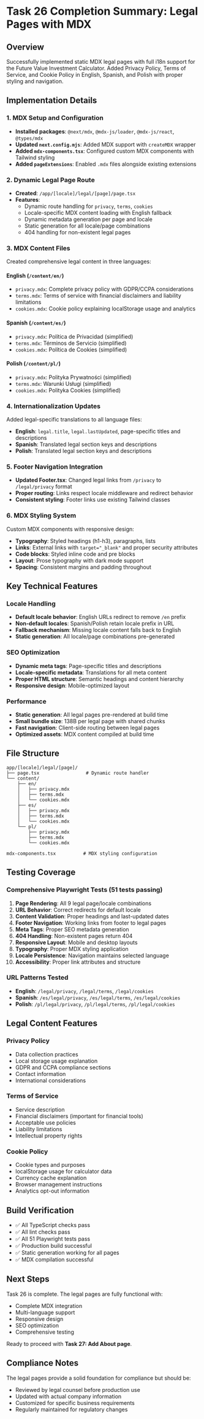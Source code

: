 # Task 26 Completion Summary: Legal Pages with MDX

## Overview

Successfully implemented static MDX legal pages with full i18n support for the Future Value Investment Calculator. Added Privacy Policy, Terms of Service, and Cookie Policy in English, Spanish, and Polish with proper styling and navigation.

## Implementation Details

### 1. MDX Setup and Configuration

- **Installed packages**: `@next/mdx`, `@mdx-js/loader`, `@mdx-js/react`, `@types/mdx`
- **Updated `next.config.mjs`**: Added MDX support with `createMDX` wrapper
- **Added `mdx-components.tsx`**: Configured custom MDX components with Tailwind styling
- **Added `pageExtensions`**: Enabled `.mdx` files alongside existing extensions

### 2. Dynamic Legal Page Route

- **Created**: `/app/[locale]/legal/[page]/page.tsx`
- **Features**:
  - Dynamic route handling for `privacy`, `terms`, `cookies`
  - Locale-specific MDX content loading with English fallback
  - Dynamic metadata generation per page and locale
  - Static generation for all locale/page combinations
  - 404 handling for non-existent legal pages

### 3. MDX Content Files

Created comprehensive legal content in three languages:

#### English (`/content/en/`)

- `privacy.mdx`: Complete privacy policy with GDPR/CCPA considerations
- `terms.mdx`: Terms of service with financial disclaimers and liability limitations
- `cookies.mdx`: Cookie policy explaining localStorage usage and analytics

#### Spanish (`/content/es/`)

- `privacy.mdx`: Política de Privacidad (simplified)
- `terms.mdx`: Términos de Servicio (simplified)
- `cookies.mdx`: Política de Cookies (simplified)

#### Polish (`/content/pl/`)

- `privacy.mdx`: Polityka Prywatności (simplified)
- `terms.mdx`: Warunki Usługi (simplified)
- `cookies.mdx`: Polityka Cookies (simplified)

### 4. Internationalization Updates

Added legal-specific translations to all language files:

- **English**: `legal.title`, `legal.lastUpdated`, page-specific titles and descriptions
- **Spanish**: Translated legal section keys and descriptions
- **Polish**: Translated legal section keys and descriptions

### 5. Footer Navigation Integration

- **Updated Footer.tsx**: Changed legal links from `/privacy` to `/legal/privacy` format
- **Proper routing**: Links respect locale middleware and redirect behavior
- **Consistent styling**: Footer links use existing Tailwind classes

### 6. MDX Styling System

Custom MDX components with responsive design:

- **Typography**: Styled headings (h1-h3), paragraphs, lists
- **Links**: External links with `target="_blank"` and proper security attributes
- **Code blocks**: Styled inline code and pre blocks
- **Layout**: Prose typography with dark mode support
- **Spacing**: Consistent margins and padding throughout

## Key Technical Features

### Locale Handling

- **Default locale behavior**: English URLs redirect to remove `/en` prefix
- **Non-default locales**: Spanish/Polish retain locale prefix in URL
- **Fallback mechanism**: Missing locale content falls back to English
- **Static generation**: All locale/page combinations pre-generated

### SEO Optimization

- **Dynamic meta tags**: Page-specific titles and descriptions
- **Locale-specific metadata**: Translations for all meta content
- **Proper HTML structure**: Semantic headings and content hierarchy
- **Responsive design**: Mobile-optimized layout

### Performance

- **Static generation**: All legal pages pre-rendered at build time
- **Small bundle size**: 138B per legal page with shared chunks
- **Fast navigation**: Client-side routing between legal pages
- **Optimized assets**: MDX content compiled at build time

## File Structure

```
app/[locale]/legal/[page]/
├── page.tsx                 # Dynamic route handler
└── content/
    ├── en/
    │   ├── privacy.mdx
    │   ├── terms.mdx
    │   └── cookies.mdx
    ├── es/
    │   ├── privacy.mdx
    │   ├── terms.mdx
    │   └── cookies.mdx
    └── pl/
        ├── privacy.mdx
        ├── terms.mdx
        └── cookies.mdx

mdx-components.tsx          # MDX styling configuration
```

## Testing Coverage

### Comprehensive Playwright Tests (51 tests passing)

1. **Page Rendering**: All 9 legal page/locale combinations
2. **URL Behavior**: Correct redirects for default locale
3. **Content Validation**: Proper headings and last-updated dates
4. **Footer Navigation**: Working links from footer to legal pages
5. **Meta Tags**: Proper SEO metadata generation
6. **404 Handling**: Non-existent pages return 404
7. **Responsive Layout**: Mobile and desktop layouts
8. **Typography**: Proper MDX styling application
9. **Locale Persistence**: Navigation maintains selected language
10. **Accessibility**: Proper link attributes and structure

### URL Patterns Tested

- **English**: `/legal/privacy`, `/legal/terms`, `/legal/cookies`
- **Spanish**: `/es/legal/privacy`, `/es/legal/terms`, `/es/legal/cookies`
- **Polish**: `/pl/legal/privacy`, `/pl/legal/terms`, `/pl/legal/cookies`

## Legal Content Features

### Privacy Policy

- Data collection practices
- Local storage usage explanation
- GDPR and CCPA compliance sections
- Contact information
- International considerations

### Terms of Service

- Service description
- Financial disclaimers (important for financial tools)
- Acceptable use policies
- Liability limitations
- Intellectual property rights

### Cookie Policy

- Cookie types and purposes
- localStorage usage for calculator data
- Currency cache explanation
- Browser management instructions
- Analytics opt-out information

## Build Verification

- ✅ All TypeScript checks pass
- ✅ All lint checks pass
- ✅ All 51 Playwright tests pass
- ✅ Production build successful
- ✅ Static generation working for all pages
- ✅ MDX compilation successful

## Next Steps

Task 26 is complete. The legal pages are fully functional with:

- Complete MDX integration
- Multi-language support
- Responsive design
- SEO optimization
- Comprehensive testing

Ready to proceed with **Task 27: Add About page**.

## Compliance Notes

The legal pages provide a solid foundation for compliance but should be:

- Reviewed by legal counsel before production use
- Updated with actual company information
- Customized for specific business requirements
- Regularly maintained for regulatory changes

